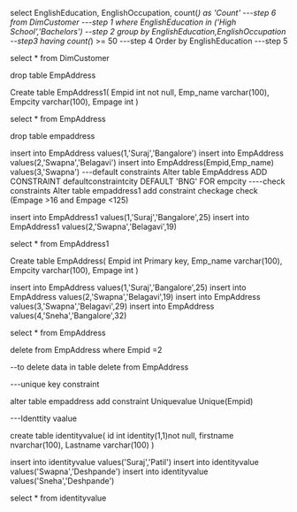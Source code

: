 select EnglishEducation, EnglishOccupation, count(*) as 'Count'   ---step 6
from DimCustomer  ---step 1
where EnglishEducation in ('High School','Bachelors')  --step 2
group by EnglishEducation,EnglishOccupation   --step3
having count(*) >= 50  ---step 4
Order by EnglishEducation ---step 5



select * from DimCustomer

drop table EmpAddress

Create table EmpAddress1(
Empid int not null,
Emp_name varchar(100),
Empcity varchar(100),
Empage int
)

select * from EmpAddress

drop table empaddress

insert into EmpAddress values(1,'Suraj','Bangalore')
insert into EmpAddress values(2,'Swapna','Belagavi')
insert into EmpAddress(Empid,Emp_name) values(3,'Swapna')
---default constraints
Alter table EmpAddress ADD CONSTRAINT defaultconstraintcity DEFAULT 'BNG' FOR empcity
----check constraints
Alter table empaddress1 add constraint checkage check (Empage >16 and Empage <125) 

insert into EmpAddress1 values(1,'Suraj','Bangalore',25)
insert into EmpAddress1 values(2,'Swapna','Belagavi',19)

select * from EmpAddress1

Create table EmpAddress(
Empid int Primary key,
Emp_name varchar(100),
Empcity varchar(100),
Empage int
)

insert into EmpAddress values(1,'Suraj','Bangalore',25)
insert into EmpAddress values(2,'Swapna','Belagavi',19)
insert into EmpAddress values(3,'Swapna','Belagavi',29)
insert into EmpAddress values(4,'Sneha','Bangalore',32)

select * from EmpAddress

delete from EmpAddress where Empid =2

--to delete data in table
delete from EmpAddress

---unique key constraint

alter table empaddress add constraint Uniquevalue Unique(Empid)

---Identtity vaalue

create table identityvalue(
id int identity(1,1)not null,
firstname nvarchar(100),
Lastname varchar(100)
)

insert into identityvalue values('Suraj','Patil')
insert into identityvalue values('Swapna','Deshpande')
insert into identityvalue values('Sneha','Deshpande')

select * from identityvalue






